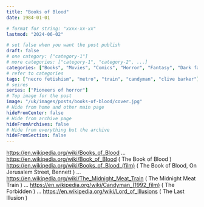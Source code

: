 ```yaml
---
title: "Books of Blood"
date: 1984-01-01

# format for string: "xxxx-xx-xx"
lastmod: "2024-06-02"

# set false when you want the post publish
draft: false
# one category: ["category-1"]
# more categories: ["category-1", "category-2", ...]
categories: ["Books", "Movies", "Comics", "Horror", "Fantasy", "Dark fantasy", "Splatterpunk"]
# refer to categories
tags: ["necro fetishism", "metro", "train", "candyman", "clive barker"]
# seires
series: ["Pioneers of horror"]
# Top image for the post
image: "/uk/images/posts/books-of-blood/cover.jpg"
# Hide from home and other main page
hideFromCenter: false
# Hide from archive page
hideFromArchives: false
# Hide from everything but the archive
hideFromSection: false
---
```

https://en.wikipedia.org/wiki/Books_of_Blood
...
https://en.wikipedia.org/wiki/Book_of_Blood ( The Book of Blood )
https://en.wikipedia.org/wiki/Books_of_Blood_(film) ( The Book of Blood, On Jerusalem Street, Bennett )
...
https://en.wikipedia.org/wiki/The_Midnight_Meat_Train ( The Midnight Meat Train )
...
https://en.wikipedia.org/wiki/Candyman_(1992_film) ( The Forbidden )
...
https://en.wikipedia.org/wiki/Lord_of_Illusions ( The Last Illusion )
<!--more-->
